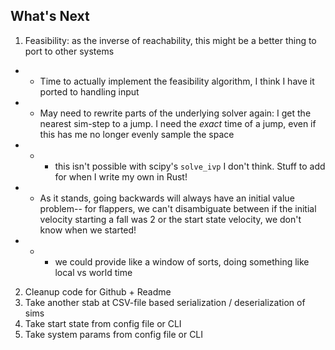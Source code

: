 ## What's Next
1. Feasibility: as the inverse of reachability, this might be a better thing to port to other systems
* * Time to actually implement the feasibility algorithm, I think I have it ported to handling input
* * May need to rewrite parts of the underlying solver again: I get the nearest sim-step to a jump. I need the _exact_ time of a jump, even if this has me no longer evenly sample the space
* * * this isn't possible with scipy's `solve_ivp` I don't think. Stuff to add for when I write my own in Rust!
* * As it stands, going backwards will always have an initial value problem-- for flappers, we can't disambiguate between if the initial velocity starting a fall was 2 or the start state velocity,
we don't know when we started!
* * * we could provide like a window of sorts, doing something like local vs world time
2. Cleanup code for Github + Readme
3. Take another stab at CSV-file based serialization / deserialization of sims
4. Take start state from config file or CLI
5. Take system params from config file or CLI